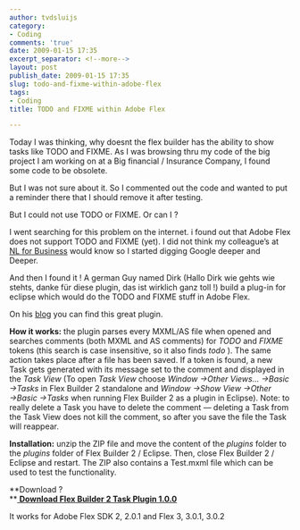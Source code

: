 ```yaml
---
author: tvdsluijs
category:
- Coding
comments: 'true'
date: 2009-01-15 17:35
excerpt_separator: <!--more-->
layout: post
publish_date: 2009-01-15 17:35
slug: todo-and-fixme-within-adobe-flex
tags:
- Coding
title: TODO and FIXME within Adobe Flex

---
```

Today I was thinking, why doesnt the flex builder has the ability to show
tasks like TODO and FIXME. As I was browsing thru my code of the big project I
am working on at a Big financial / Insurance Company, I found some code to be
obsolete.  
  
But I was not sure about it. So I commented out the code and wanted to put a
reminder there that I should remove it after testing.  
  
But I could not use TODO or FIXME. Or can I ?  
  
  
  
I went searching for this problem on the internet. i found out that Adobe Flex
does not support TODO and FIXME (yet). I did not think my colleague’s at [NL
for Business](http://www.nl4b.com/ "NL4B, NL for Business") would know so I
started digging Google deeper and Deeper.  
  
And then I found it ! A german Guy named Dirk (Hallo Dirk wie gehts wie
stehts, danke für diese plugin, das ist wirklich ganz toll !) build a plug-in
for eclipse which would do the TODO and FIXME stuff in Adobe Flex.  
  
On his
[blog](http://www.richinternet.de/blog/index.cfm?entry=911D4B57-0F0D-5A73-AF6F4D4D04099757
"ADOBE FLEX TODO FIXME PLUGIN") you can find this great plugin.  
  
 **How it works:** the plugin parses every MXML/AS file when opened and
searches comments (both MXML and AS comments) for _TODO_ and _FIXME_ tokens
(this search is case insensitive, so it also finds _todo_ ). The same action
takes place after a file has been saved. If a token is found, a new Task gets
generated with its message set to the comment and displayed in the _Task View_
(To open _Task View_ choose _Window →Other Views… →Basic →Tasks_ in Flex
Builder 2 standalone and _Window →Show View →Other →Basic →Tasks_ when running
Flex Builder 2 as a plugin in Eclipse). Note: to really delete a Task you have
to delete the comment — deleting a Task from the Task View does not kill the
comment, so after you save the file the Task will reappear.  
  
 **Installation:** unzip the ZIP file and move the content of the _plugins_
folder to the _plugins_ folder of Flex Builder 2 / Eclipse. Then, close Flex
Builder 2 / Eclipse and restart. The ZIP also contains a Test.mxml file which
can be used to test the functionality.  
  
 **Download ?  
**[ **Download Flex Builder 2 Task Plugin
1.0.0**](http://www.richinternet.de/blog/download/flexbuilderTask_1.0.0.zip)  
  
It works for Adobe Flex SDK 2, 2.0.1 and Flex 3, 3.0.1, 3.0.2

